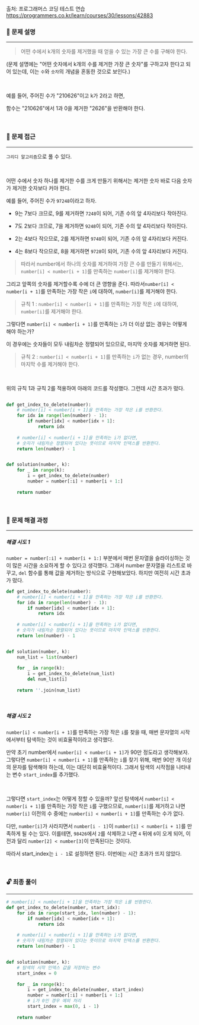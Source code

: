 출처: 프로그래머스 코딩 테스트 연습
https://programmers.co.kr/learn/courses/30/lessons/42883
<br>

### 📃 문제 설명
<hr>

> 어떤 수에서 k개의 숫자를 제거했을 때 얻을 수 있는 가장 큰 수를 구해야 한다.

(문제 설명에는 "어떤 숫자에서 k개의 수를 제거한 가장 큰 숫자"를 구하고자 한다고 되어 있는데, 이는 `수`와 `숫자`의 개념을 혼동한 것으로 보인다.)

<br>

예를 들어, 주어진 수가 "210626"이고 k가 2라고 하면,

함수는 "210626"에서 1과 0을 제거한 "2626"을 반환해야 한다.

<br>

### 🔎 문제 접근
<hr>

`그리디 알고리즘`으로 풀 수 있다.

<br>

어떤 수에서 숫자 하나를 제거한 수를 크게 만들기 위해서는
제거한 숫자 바로 다음 숫자가 제거한 숫자보다 커야 한다. 

예를 들어, 주어진 수가 `97248`이라고 하자.

- 9는 7보다 크므로, 9를 제거하면 `7248`이 되어, 기존 수의 앞 4자리보다 작아진다.

- 7도 2보다 크므로, 7을 제거하면 `9248`이 되어, 기존 수의 앞 4자리보다 작아진다.

- 2는 4보다 작으므로, 2를 제거하면 `9748`이 되어, 기존 수의 앞 4자리보다 커진다.

- 4는 8보다 작으므로, 8을 제거하면 `9728`이 되어, 기존 수의 앞 4자리보다 커진다.

> 따라서 number에서 하나의 숫자를 제거하여 가장 큰 수를 만들기 위해서는,
> `number[i] < number[i + 1]`를 만족하는 `number[i]`를 제거해야 한다.



그리고 앞쪽의 숫자를 제거할수록 수에 더 큰 영향을 준다. 따라서`number[i] < number[i + 1]`를 만족하는 가장 작은 `i`에 대하여, `number[i]`를 제거해야 한다.

> 규칙 1 : `number[i] < number[i + 1]`를 만족하는 가장 작은 `i`에 대하여, 
> `number[i]`를 제거해야 한다.

그렇다면 `number[i] < number[i + 1]`를 만족하는 `i`가 더 이상 없는 경우는 어떻게 해야 하는가? 

이 경우에는 숫자들이 모두 내림차순 정렬되어 있으므로, 마지막 숫자를 제거하면 된다.

> 규칙 2 : `number[i] < number[i + 1]`를 만족하는 `i`가 없는 경우,
> number의 마지막 수를 제거해야 한다.

<br>

위의 규칙 1과 규칙 2를 적용하여 아래의 코드를 작성했다. 그런데 시간 초과가 떴다.


```python

def get_index_to_delete(number):
    # number[i] < number[i + 1]을 만족하는 가장 작은 i를 반환한다.
    for idx in range(len(number) - 1):
        if number[idx] < number[idx + 1]:
            return idx
    
    # number[i] < number[i + 1]을 만족하는 i가 없다면, 
    # 숫자가 내림차순 정렬되어 있다는 뜻이므로 마지막 인덱스를 반환한다.
    return len(number) - 1


def solution(number, k):
    for _ in range(k):
        i = get_index_to_delete(number)
        number = number[:i] + number[i + 1:]
    
    return number
```

<br>

### 🔑 문제 해결 과정
<hr>

##### 해결 시도 1

`number = number[:i] + number[i + 1:]` 부분에서 매번 문자열을 슬라이싱하는 것이 많은 시간을 소요하게 할 수 있다고 생각했다. 그래서 number 문자열을 리스트로 바꾸고, `del` 함수를 통해 값을 제거하는 방식으로 구현해보았다. 하지만 여전히 시간 초과가 떴다.


```python
def get_index_to_delete(number):
    # number[i] < number[i + 1]을 만족하는 가장 작은 i를 반환한다.
    for idx in range(len(number) - 1):
        if number[idx] < number[idx + 1]:
            return idx
    
    # number[i] < number[i + 1]을 만족하는 i가 없다면, 
    # 숫자가 내림차순 정렬되어 있다는 뜻이므로 마지막 인덱스를 반환한다.
    return len(number) - 1


def solution(number, k):
    num_list = list(number)
    
    for _ in range(k):
        i = get_index_to_delete(num_list)
        del num_list[i]
    
    return ''.join(num_list)
```

<br>

##### 해결 시도 2

`number[i] < number[i + 1]`를 만족하는 가장 작은 `i`를 찾을 때, 매번 문자열의 시작에서부터 탐색하는 것이 비효율적이라고 생각했다. 

만약 초기 number에서 `number[i] < number[i + 1]`가 90만 정도라고 생각해보자. 그렇다면 `number[i] < number[i + 1]`를 만족하는 `i`를 찾기 위해, 매번 90만 개 이상의 문자를 탐색해야 하는데, 이는 대단히 비효율적이다. 그래서 탐색의 시작점을 나타내는 변수 `start_index`를 추가했다.

<br>

그렇다면 `start_index`는 어떻게 정할 수 있을까? 앞선 탐색에서 `number[i] < number[i + 1]`를 만족하는 가장 작은 `i`를 구했으므로, `number[i]`를 제거하고 나면 `number[i]` 이전의 수 중에는 `number[i] < number[i + 1]`를 만족하는 수가 없다. 

다만, `number[i]`가 사라지면서 `number[i - 1]`이 `number[i] < number[i + 1]`를 만족하게 될 수는 있다. 이를테면, `98426`에서 `2`를 삭제하고 나면 `4` 뒤에 `6`이 오게 되어, 이전과 달리 `number[2] < number[3]`이 만족된다는 것이다. 

따라서 start_index는 `i - 1`로 설정하면 된다. 이번에는 시간 초과가 뜨지 않았다.

<br>

### 🔓 최종 풀이 
<hr>

```python
# number[i] < number[i + 1]을 만족하는 가장 작은 i를 반환한다.
def get_index_to_delete(number, start_idx):
    for idx in range(start_idx, len(number) - 1):
        if number[idx] < number[idx + 1]:
            return idx
            
    # number[i] < number[i + 1]을 만족하는 i가 없다면, 
    # 숫자가 내림차순 정렬되어 있다는 뜻이므로 마지막 인덱스를 반환한다.
    return len(number) - 1


def solution(number, k):
    # 탐색의 시작 인덱스 값을 저장하는 변수
    start_index = 0
    
    for _ in range(k):
        i = get_index_to_delete(number, start_index)
        number = number[:i] + number[i + 1:]
        # i가 0인 경우 예외 처리
        start_index = max(0, i - 1)
    
    return number
```